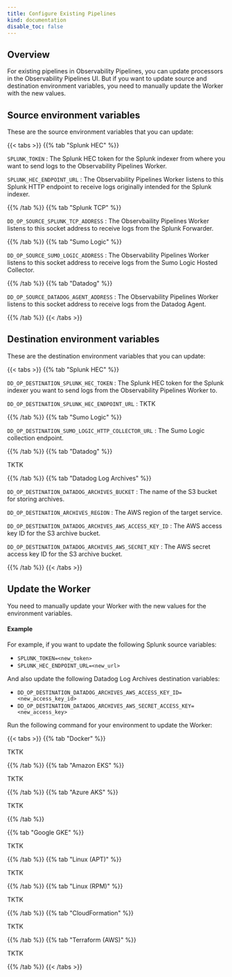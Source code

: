```yaml
---
title: Configure Existing Pipelines
kind: documentation
disable_toc: false
---
```


## Overview

For existing pipelines in Observability Pipelines, you can update processors in the Observability Pipelines UI. But if you want to update source and destination environment variables, you need to manually update the Worker with the new values.

## Source environment variables

These are the source environment variables that you can update:

{{< tabs >}}
{{% tab "Splunk HEC" %}}

`SPLUNK_TOKEN`
: The Splunk HEC token for the Splunk indexer from where you want to send logs to the Observability Pipelines Worker.

`SPLUNK_HEC_ENDPOINT_URL`
: The Observability Pipelines Worker listens to this Splunk HTTP endpoint to receive logs originally intended for the Splunk indexer.

{{% /tab %}}
{{% tab "Splunk TCP" %}}

`DD_OP_SOURCE_SPLUNK_TCP_ADDRESS`
: The Observbaility Pipelines Worker listens to this socket address to receive logs from the Splunk Forwarder.

{{% /tab %}}
{{% tab "Sumo Logic" %}}

`DD_OP_SOURCE_SUMO_LOGIC_ADDRESS`
: The Observability Pipelines Worker listens to this socket address to receive logs from the Sumo Logic Hosted Collector.

{{% /tab %}}
{{% tab "Datadog" %}}

`DD_OP_SOURCE_DATADOG_AGENT_ADDRESS`
: The Observability Pipelines Worker listens to this socket address to receive logs from the Datadog Agent.

{{% /tab %}}
{{< /tabs >}}

## Destination environment variables

These are the destination environment variables that you can update:

{{< tabs >}}
{{% tab "Splunk HEC" %}}

`DD_OP_DESTINATION_SPLUNK_HEC_TOKEN`
: The Splunk HEC token for the Splunk indexer you want to send logs from the Observability Pipelines Worker to.

`DD_OP_DESTINATION_SPLUNK_HEC_ENDPOINT_URL`
: TKTK

{{% /tab %}}
{{% tab "Sumo Logic" %}}

`DD_OP_DESTINATION_SUMO_LOGIC_HTTP_COLLECTOR_URL`
: The Sumo Logic collection endpoint.

{{% /tab %}}
{{% tab "Datadog" %}}

TKTK

{{% /tab %}}
{{% tab "Datadog Log Archives" %}}

`DD_OP_DESTINATION_DATADOG_ARCHIVES_BUCKET`
: The name of the S3 bucket for storing archives.

`DD_OP_DESTINATION_ARCHIVES_REGION`
: The AWS region of the target service.

`DD_OP_DESTINATION_DATADOG_ARCHIVES_AWS_ACCESS_KEY_ID`
: The AWS access key ID for the S3 archive bucket.

`DD_OP_DESTINATION_DATADOG_ARCHIVES_AWS_SECRET_KEY`
: The AWS secret access key ID for the S3 archive bucket.

{{% /tab %}}
{{< /tabs >}}

## Update the Worker

You need to manually update your Worker with the new values for the environment variables. 

#### Example

For example, if you want to update the following Splunk source variables:

- `SPLUNK_TOKEN=<new_token>`
- `SPLUNK_HEC_ENDPOINT_URL=<new_url>`

And also update the following Datadog Log Archives destination variables:
- `DD_OP_DESTINATION_DATADOG_ARCHIVES_AWS_ACCESS_KEY_ID=<new_access_key_id>`
- `DD_OP_DESTINATION_DATADOG_ARCHIVES_AWS_SECRET_ACCESS_KEY=<new_access_key>`

Run the following command for your environment to update the Worker:

{{< tabs >}}
{{% tab "Docker" %}}

TKTK

{{% /tab %}}
{{% tab "Amazon EKS" %}}
  
TKTK

{{% /tab %}}
{{% tab "Azure AKS" %}}  

TKTK

{{% /tab %}}

{{% tab "Google GKE" %}}  

TKTK

{{% /tab %}}
{{% tab "Linux (APT)" %}}

TKTK

{{% /tab %}}
{{% tab "Linux (RPM)" %}}

TKTK

{{% /tab %}}
{{% tab "CloudFormation" %}}

TKTK

{{% /tab %}}
{{% tab "Terraform (AWS)" %}}

TKTK
  
{{% /tab %}}
{{< /tabs >}}
